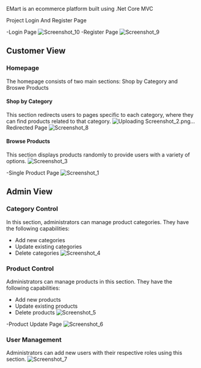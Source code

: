 EMart is an ecommerce platform built using .Net Core MVC

Project Login And Register Page

-Login Page
![Screenshot_10](https://github.com/ajinkyaparkarcodes/EMart/assets/168991813/05baad4a-bf3a-4994-bbf3-df90570b2948)
-Register Page
![Screenshot_9](https://github.com/ajinkyaparkarcodes/EMart/assets/168991813/6b52d929-061d-4602-ad3c-4769898678f5)

## Customer View

### Homepage
The homepage consists of two main sections: Shop by Category and Broswe Products

#### Shop by Category
This section redirects users to pages specific to each category, where they can find products related to that category.
![Uploading Screenshot_2.png…]()
 Redirected Page
 ![Screenshot_8](https://github.com/ajinkyaparkarcodes/EMart/assets/168991813/202f2898-0358-4a44-9144-33b4648e2ce6)

#### Browse Products
This section displays products randomly to provide users with a variety of options.
![Screenshot_3](https://github.com/ajinkyaparkarcodes/EMart/assets/168991813/132ec54c-18ee-490d-b512-30366f9ab79a)

-Single Product Page 
![Screenshot_1](https://github.com/ajinkyaparkarcodes/EMart/assets/168991813/58d925ec-cda4-4064-bc38-d6f641485e06)

## Admin View

### Category Control
In this section, administrators can manage product categories. They have the following capabilities:
- Add new categories
- Update existing categories
- Delete categories
![Screenshot_4](https://github.com/ajinkyaparkarcodes/EMart/assets/168991813/e05dd4f6-c144-4711-8f90-1ccc2398e015)

### Product Control
Administrators can manage products in this section. They have the following capabilities:
- Add new products
- Update existing products
- Delete products
![Screenshot_5](https://github.com/ajinkyaparkarcodes/EMart/assets/168991813/1fb795e0-f8cd-420d-9e84-69f7229b030f)

-Product Update Page
![Screenshot_6](https://github.com/ajinkyaparkarcodes/EMart/assets/168991813/7ed6285f-5dfb-4400-8864-6b2cfa6a5423)

### User Management
Administrators can add new users with their respective roles using this section.
![Screenshot_7](https://github.com/ajinkyaparkarcodes/EMart/assets/168991813/09ae16f3-eff7-44f2-8b24-008756288b1d)


